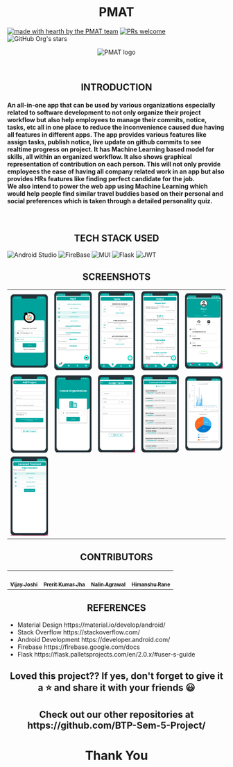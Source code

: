 <h1 align="center" style="">PMAT</h1>

[![made with hearth by the PMAT team](https://img.shields.io/badge/made%20with%20%E2%99%A5%20by-the%20PMAT%20team-ff1414.svg?style=flat-square)](https://github.com/BTP-Sem-5-Project)
[![PRs welcome](https://img.shields.io/badge/PRs-welcome-ff69b4.svg?style=flat-square)](https://github.com/BTP-Sem-6/Explora-Frontend/issues?q=is%3Aissue+is%3Aopen+label%3A%22help+wanted%22)
<img alt="GitHub Org's stars" src="https://img.shields.io/github/stars/BTP-Sem-5-Project/Project-Management-Assistant-and-Tracking-App?style=social">

<p align="center">
<img src="https://avatars.githubusercontent.com/u/87748096?s=96&v=4" alt="PMAT logo" height="200" width="200">
</p>

<br/>
<h2 align="center">INTRODUCTION</h2>
<h4>An all-in-one app that can be used by various organizations especially related to software development to not only organize their project workflow but also help employees to manage their commits, notice, tasks, etc all in one place to reduce the inconvenience caused due having all features in different apps.
The app provides various features like assign tasks, publish notice, live update on github commits to see realtime progress on project. It has Machine Learning based model for skills, all within an organized workflow. It also shows graphical representation of contribution on each person.
This will not only provide employees the ease of having all company related work in an app but also provides HRs features like finding perfect candidate for the job.
  <br/>
We also intend to power the web app using Machine Learning which would help people find similar travel buddies based on their personal and social preferences which is taken through a detailed personality quiz.
</h4>
<br/>
<h2 align="center">TECH STACK USED</h2>


![Android Studio](https://img.shields.io/badge/android%20studio-6DA55F?style=for-the-badge&logo=android%20studio&logoColor=white)
![FireBase](https://img.shields.io/badge/firebase.js-%23404d59.svg?style=for-the-badge&logo=firebase&logoColor=%2361DAFB)
![MUI](https://img.shields.io/badge/MUI-%230081CB.svg?style=for-the-badge&logo=mui&logoColor=white)
![Flask](https://img.shields.io/badge/flask-%23000.svg?style=for-the-badge&logo=flask&logoColor=white)
![JWT](https://img.shields.io/badge/JWT-black?style=for-the-badge&logo=JSON%20web%20tokens)



<h2 align="center">SCREENSHOTS</h2>

<table>
  <tr>
    <td align="center"><img src="https://github.com/BTP-Sem-5-Project/.github/blob/main/profile/photos/signIn.png?raw=true" width="250px;" alt=""</td>
    <td align="center"><img src="https://github.com/BTP-Sem-5-Project/.github/blob/main/profile/photos/home.png?raw=true" width="250px;" alt=""/></td>
    <td align="center"><img src="https://github.com/BTP-Sem-5-Project/.github/blob/main/profile/photos/Screenshot%202022-04-25%20140628.png?raw=true" width="250px;" alt=""/></td>
    <td align="center"><img src="https://github.com/BTP-Sem-5-Project/.github/blob/main/profile/photos/Screenshot%202022-04-25%20140618.png?raw=true" width="250px;" alt=""</td>
    <td align="center"><img src="https://github.com/BTP-Sem-5-Project/.github/blob/main/profile/photos/Screenshot%202022-04-25%20140604.png?raw=true" width="250px;" alt=""/></td>
  </tr>
   <tr>
    <td align="center"><img src="https://github.com/BTP-Sem-5-Project/.github/blob/main/profile/photos/Screenshot%202022-04-25%20140552.png?raw=true" width="250px;" alt=""</td>
    <td align="center"><img src="https://github.com/BTP-Sem-5-Project/.github/blob/main/profile/photos/Screenshot%202022-04-25%20140540.png?raw=true" width="250px;" alt=""/></td>
    <td align="center"><img src="https://github.com/BTP-Sem-5-Project/.github/blob/main/profile/photos/Screenshot%202022-04-25%20140526.png?raw=true" width="250px;" alt=""/></td>
    <td align="center"><img src="https://github.com/BTP-Sem-5-Project/.github/blob/main/profile/photos/Screenshot%202022-04-25%20140515.png?raw=true" width="250px;" alt=""</td>
    <td align="center"><img src="https://github.com/BTP-Sem-5-Project/.github/blob/main/profile/photos/Screenshot%202022-04-25%20140506.png?raw=true" width="250px;" alt=""/></td>
  </tr>
  <tr>
    <td align="center"><img src="https://github.com/BTP-Sem-5-Project/.github/blob/main/profile/photos/Screenshot%202022-04-25%20140453.png?raw=true" width="250px;" alt=""</td>
    
  </tr>
</table>

<h2 align="center">CONTRIBUTORS</h2>

<table>
  <tr>
    <td align="center"><a href="https://github.com/vijayjoshi16"><img src="https://avatars.githubusercontent.com/u/54314949?v=4" width="150px;" alt=""/><br /><sub><b>Vijay Joshi</td>
    <td align="center"><a href="https://github.com/prerit2001"><img src="https://avatars.githubusercontent.com/u/67575900?v=4" width="150px;" alt=""/><br /><sub><b>Prerit Kumar Jha</td>
      <td align="center"><a href="https://github.com/nalin-programmer"><img src="https://avatars.githubusercontent.com/u/54065357?v=4" width="150px;" alt=""/><br /><sub><b>Nalin Agrawal</td>
        <td align="center"><a href="https://github.com/him-rane"><img src="https://avatars.githubusercontent.com/u/70720663?v=4" width="150px;" alt=""/><br /><sub><b>Himanshu Rane</td>
  </tr>
</table>

<h2 align="center">REFERENCES</h2>

<ul>
<li>
Material Design
https://material.io/develop/android/

<li>
Stack Overflow
https://stackoverflow.com/ 
</li>
<li>
Android Development
https://developer.android.com/ 
</li>
<li>
Firebase
https://firebase.google.com/docs
</li>
<li>
Flask
https://flask.palletsprojects.com/en/2.0.x/#user-s-guide
</li>
</ul>

<h2 align="center">Loved this project?? If yes, don't forget to give it a ⭐ and share it with your friends 😃</h2>
<h2 align="center">Check out our other repositories at https://github.com/BTP-Sem-5-Project/</h2>
<h1 align="center">Thank You</h1>
